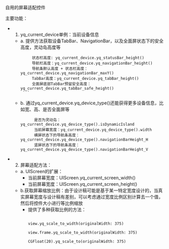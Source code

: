 自用的屏幕适配控件

主要功能：
  - 1. yq_current_device单例：当前设备信息
    - a. 提供方法获取设备TabBar、NavigationBar，以及全面屏状态下的安全高度，灵动岛高度等
         ```
              状态栏高度: yq_current_device.yq_statusBar_height()
              导航栏高度：yq_current_device.yq_navigationBar_height()
              导航条默认高度 + 状态栏高度：yq_current_device.yq_navigationBar_maxY()
              TabBar高度：yq_current_device.yq_tabBar_height()
              全面屏底部TabBar预留安全高度：yq_current_device.yq_tabBar_safe_height()
          ```
         
     - b. 通过yq_current_device.yq_device_type()还能获得更多设备信息，比如宽、高、是否全面屏等
       ```
             是否为灵动岛：yq_current_device.yq_device_type().isDynamicIsland
             当前屏幕宽度：yq_current_device.yq_device_type().width
             横屏状态下的导航条高度：yq_current_device.yq_device_type().navigationBarHeight_H
             竖屏状态下的导航条高度：yq_current_device.yq_device_type().navigationBarHeight_V
        ```

- 2. 屏幕适配方法：
  - a. UIScreen的扩展：
       - 当前屏幕宽度：UIScreen.yq_current_screen_width()
       - 当前屏幕宽度：UIScreen.yq_current_screen_height()
   - b.获取屏幕缩放比例：由于设计稿可能是基于某一特定宽度设计的，当真实屏幕宽度与设计稿有差别，可以考虑通过宽度比例区别计算去一个值，然后将控件大小进行等比例缩放
     - 提供了多种获取比例的方法：
         ```
                                 view.yq_scale_to_width(originalWidth: 375)
                                 view.frame.yq_scale_to_width(originalWidth: 375)
                                 CGFloat(20).yq_scale_to(originalWidth: 375)
         ```
     
